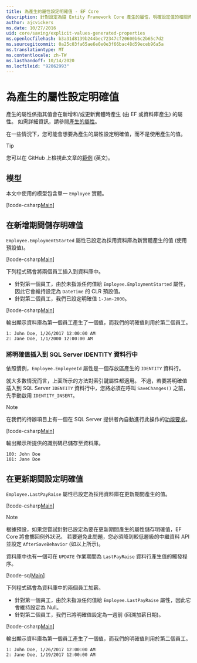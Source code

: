 ```yaml
---
title: 為產生的屬性設定明確值 - EF Core
description: 針對設定為隨 Entity Framework Core 產生的屬性，明確設定值的相關資訊
author: ajcvickers
ms.date: 10/27/2016
uid: core/saving/explicit-values-generated-properties
ms.openlocfilehash: b3a31d8139b244bec72347cf20600b6c2b65c7d2
ms.sourcegitcommit: 0a25c03fa65ae6e0e0e3f66bac48d59eceb96a5a
ms.translationtype: MT
ms.contentlocale: zh-TW
ms.lasthandoff: 10/14/2020
ms.locfileid: "92062993"
---
```

# <a name="setting-explicit-values-for-generated-properties"></a>為產生的屬性設定明確值

產生的屬性係指其值會在新增和/或更新實體時產生 (由 EF 或資料庫產生) 的屬性。 如需詳細資訊，請參閱[產生的屬性](xref:core/modeling/generated-properties)。

在一些情況下，您可能會想要為產生的屬性設定明確值，而不是使用產生的值。

> [!TIP]
> 您可以在 GitHub 上檢視此文章的[範例](https://github.com/dotnet/EntityFramework.Docs/tree/master/samples/core/Saving/ExplicitValuesGenerateProperties/) \(英文\)。

## <a name="the-model"></a>模型

本文中使用的模型包含單一 `Employee` 實體。

[!code-csharp[Main](../../../samples/core/Saving/ExplicitValuesGenerateProperties/Employee.cs#Sample)]

## <a name="saving-an-explicit-value-during-add"></a>在新增期間儲存明確值

`Employee.EmploymentStarted` 屬性已設定為採用資料庫為新實體產生的值 (使用預設值)。

[!code-csharp[Main](../../../samples/core/Saving/ExplicitValuesGenerateProperties/EmployeeContext.cs#EmploymentStarted)]

下列程式碼會將兩個員工插入到資料庫中。

* 針對第一個員工，由於未指派任何值給 `Employee.EmploymentStarted` 屬性，因此它會維持設定為 `DateTime` 的 CLR 預設值。
* 針對第二個員工，我們已設定明確值 `1-Jan-2000`。

[!code-csharp[Main](../../../samples/core/Saving/ExplicitValuesGenerateProperties/Sample.cs#EmploymentStarted)]

輸出顯示資料庫為第一個員工產生了一個值，而我們的明確值則用於第二個員工。

```output
1: John Doe, 1/26/2017 12:00:00 AM
2: Jane Doe, 1/1/2000 12:00:00 AM
```

### <a name="explicit-values-into-sql-server-identity-columns"></a>將明確值插入到 SQL Server IDENTITY 資料行中

依照慣例，`Employee.EmployeeId` 屬性是一個存放區產生的 `IDENTITY` 資料行。

就大多數情況而言，上面所示的方法對索引鍵屬性都適用。 不過，若要將明確值插入到 SQL Server `IDENTITY` 資料行中，您將必須在呼叫 `SaveChanges()` 之前，先手動啟用 `IDENTITY_INSERT`。

> [!NOTE]
> 在我們的待辦項目上有一個在 SQL Server 提供者內自動進行此操作的[功能要求](https://github.com/aspnet/EntityFramework/issues/703)。

[!code-csharp[Main](../../../samples/core/Saving/ExplicitValuesGenerateProperties/Sample.cs#EmployeeId)]

輸出顯示所提供的識別碼已儲存至資料庫。

```output
100: John Doe
101: Jane Doe
```

## <a name="setting-an-explicit-value-during-update"></a>在更新期間設定明確值

`Employee.LastPayRaise` 屬性已設定為採用資料庫在更新期間產生的值。

[!code-csharp[Main](../../../samples/core/Saving/ExplicitValuesGenerateProperties/EmployeeContext.cs#LastPayRaise)]

> [!NOTE]
> 根據預設，如果您嘗試針對已設定為要在更新期間產生的屬性儲存明確值，EF Core 將會擲回例外狀況。 若要避免此問題，您必須降到較低層級的中繼資料 API 並設定 `AfterSaveBehavior` (如以上所示)。

資料庫中也有一個可在 `UPDATE` 作業期間為 `LastPayRaise` 資料行產生值的觸發程序。

[!code-sql[Main](../../../samples/core/Saving/ExplicitValuesGenerateProperties/employee_UPDATE.sql)]

下列程式碼會為資料庫中的兩個員工加薪。

* 針對第一個員工，由於未指派任何值給 `Employee.LastPayRaise` 屬性，因此它會維持設定為 Null。
* 針對第二個員工，我們已將明確值設定為一週前 (回溯加薪日期)。

[!code-csharp[Main](../../../samples/core/Saving/ExplicitValuesGenerateProperties/Sample.cs#LastPayRaise)]

輸出顯示資料庫為第一個員工產生了一個值，而我們的明確值則用於第二個員工。

```output
1: John Doe, 1/26/2017 12:00:00 AM
2: Jane Doe, 1/19/2017 12:00:00 AM
```
